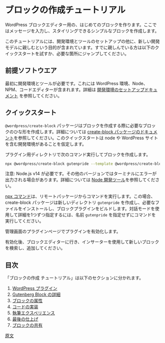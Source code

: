<!--
# Create a Block Tutorial
 -->
# ブロックの作成チュートリアル

<!--
Let's get you started creating your first block for the WordPress Block Editor. We will create a simple block that allows the user to type a message and style it.

The tutorial includes setting up your development environment, tools, and getting comfortable with the new development model. If you are already comfortable, try the quick start below, otherwise step through whatever part of the tutorial you need.
 -->
WordPress ブロックエディター用の、はじめてのブロックを作ります。ここではメッセージを入力し、スタイリングできるシンプルなブロックを作成します。

このチュートリアルには、開発環境とツールのセットアップの他に、新しい開発モデルに親しむという目的が含まれています。すでに親しんでいる方は以下のクイックスタートを試すか、必要な箇所にジャンプしてください。

<!--
## Prerequisites
 -->
## 前提ソフトウエア

<!--
The first thing you need is a development environment and tools. This includes setting up your WordPress environment, Node, NPM, and your code editor. If you need help, see the [setting up your development environment documentation](/docs/getting-started/devenv/README.md).
 -->
最初に開発環境とツールが必要です。これには WordPress 環境、Node、NPM、コードエディターが含まれます。詳細は [開発環境のセットアップドキュメント](https://ja.wordpress.org/team/handbook/block-editor/getting-started/devenv/) を参照してください。

<!--
## Quick Start
 -->
## クイックスタート
<!--
The `@wordpress/create-block` package exists to create the necessary block scaffolding to get you started. See [create-block package documentation](https://www.npmjs.com/package/@wordpress/create-block) for additional features. This quick start assumes you have a development environment with node installed, and a WordPress site.

From your plugins directory, to create your block run:
 -->
`@wordpress/create-block` パッケージはブロックを作成する際に必要なブロックのひな形を作成します。詳細については [create-block パッケージのドキュメント](https://ja.wordpress.org/team/handbook/block-editor/reference-guides/packages/packages-create-block/)を参照してください。このクイックスタートは node や WordPress サイトを含む開発環境があることを仮定します。

プラグイン用ディレクトリで次のコマンド実行してブロックを作成します。

```sh
npx @wordpress/create-block gutenpride --template @wordpress/create-block-tutorial-template
```
<!-- 
> Remember that you should use Node.js v14. Other versions may result in an error in the terminal. See [Node Development Tools](https://developer.wordpress.org/block-editor/getting-started/devenv/#node-development-tools) for more info.
 -->
注意: Node.js v14 が必要です。その他のバージョンではターミナルにエラーが出力される場合があります。詳細については [Node 開発ツール](https://developer.wordpress.org/block-editor/getting-started/devenv/#node-development-tools)を参照してください。

<!--
The [npx command](https://docs.npmjs.com/cli/v8/commands/npx) runs a command from a remote package, in this case our create-block package that will create a new directory called `gutenpride`, installs the necessary files, and builds the block plugin. If you want an interactive mode that prompts you for details, run the command without the `gutenpride` name.

You now need to activate the plugin from inside wp-admin plugins page.

After activated, go to the block editor and use the inserter to search and add your new block.
 -->
[npx コマンド](https://docs.npmjs.com/cli/v8/commands/npx)は、リモートパッケージからコマンドを実行します。この場合、create-block パッケージは新しいディレクトリ `gutenpride` を作成し、必要なファイルをインストールし、ブロックプラグインをビルドします。対話モードを使用して詳細を1つずつ指定するには、名前 `gutenpride` を指定せずにコマンドを実行してください。

管理画面のプラグインページでプラグインを有効化します。

有効化後、ブロックエディターに行き、インサーターを使用して新しいブロックを検索し、追加してください。

<!--
## Table of Contents
 -->
## 目次
<!--
The create a block tutorials breaks down to the following sections.

1. [WordPress Plugin](/docs/getting-started/create-block/wp-plugin.md)
2. [Anatomy of a Gutenberg Block ](/docs/getting-started/create-block/block-anatomy.md)
3. [Block Attributes](/docs/getting-started/create-block/attributes.md)
4. [Code Implementation](/docs/getting-started/create-block/block-code.md)
5. [Authoring Experience](/docs/getting-started/create-block/author-experience.md)
6. [Finishing Touches](/docs/getting-started/create-block/finishing.md)
7. [Share your Block with the World](/docs/getting-started/create-block/submitting-to-block-directory.md)
 -->
「ブロックの作成 チュートリアル」は以下のセクションに分かれます。

1. [WordPress プラグイン](https://ja.wordpress.org/team/handbook/block-editor/getting-started/create-block/wp-plugin/)
2. [Gutenberg Block の詳細](https://ja.wordpress.org/team/handbook/block-editor/getting-started/create-block/block-anatomy/)
3. [ブロックの属性](https://ja.wordpress.org/team/handbook/block-editor/getting-started/create-block/attributes/)
4. [コードの実装](https://ja.wordpress.org/team/handbook/block-editor/getting-started/create-block/block-code/)
5. [執筆エクスペリエンス](https://ja.wordpress.org/team/handbook/block-editor/getting-started/create-block/author-experience/)
6. [最後の仕上げ](https://ja.wordpress.org/team/handbook/block-editor/getting-started/create-block/finishing/)
7. [ブロックの共有](https://ja.wordpress.org/team/handbook/block-editor/getting-started/create-block/submitting-to-block-directory/)

[原文](https://github.com/WordPress/gutenberg/blob/trunk/docs/getting-started/create-block/README.md)
